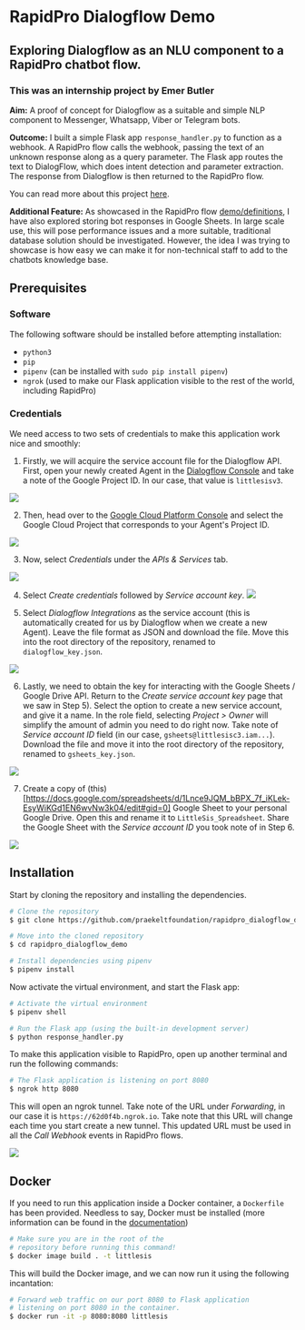 # RapidPro Dialogflow Demo
## Exploring Dialogflow as an NLU component to a RapidPro chatbot flow.

### This was an internship project by Emer Butler

**Aim:** A proof of concept for Dialogflow as a suitable and simple NLP component
to Messenger, Whatsapp, Viber or Telegram bots. 

**Outcome:** I built a simple Flask app `response_handler.py` to function as a webhook. A RapidPro flow calls the webhook, passing the text of an unknown response along as a query parameter. The Flask app routes the text to DialogFlow, which does intent detection and parameter extraction. The response from Dialogflow is then returned to the RapidPro flow.

You can read more about this project [here](https://paper.dropbox.com/doc/Glue-and-how-to-use-it--AHbMrNIpIxvq7TLF01UEgE2~AQ-5dlXKLzNJEpAVZjCDi6lT).

**Additional Feature:** As showcased in the RapidPro flow [demo/definitions](url_for_definition_flow_here), I have also explored storing bot responses in Google Sheets. In large scale use, this will pose performance issues and a more suitable, traditional database solution should be investigated. However, the idea I was trying to showcase is how easy we can make it for non-technical staff to add to the chatbots knowledge base.

## Prerequisites 
### Software
The following software should be installed before attempting installation:
* `python3`
* `pip`
* `pipenv` (can be installed with `sudo pip install pipenv`)
* `ngrok` (used to make our Flask application visible to the rest of the world, including RapidPro)

### Credentials
We need access to two sets of credentials to make this application work nice and smoothly:

1) Firstly, we will acquire the service account file for the Dialogflow API. First, open your newly created Agent in the [Dialogflow Console](https://console.dialogflow.com) and take a note of the Google Project ID. In our case, that value is `littlesisv3`.

![](https://i.imgur.com/KGfPUQy.png)

2) Then, head over to the [Google Cloud Platform Console](https://console.cloud.google.com/) and select the Google Cloud Project that corresponds to your Agent's Project ID.

![](https://i.imgur.com/Ha1TIMh.png)

3) Now, select _Credentials_ under the _APIs & Services_ tab.

![](https://i.imgur.com/K3dRHbh.png)

4) Select _Create credentials_ followed by _Service account key_.
![](https://i.imgur.com/diEJfib.png)

5) Select _Dialogflow Integrations_ as the service account (this is automatically created for us by Dialogflow when we create a new Agent). Leave the file format as JSON and download the file. Move this into the root directory of the repository, renamed to `dialogflow_key.json`.

![](https://i.imgur.com/GYtp0YE.png)

6) Lastly, we need to obtain the key for interacting with the Google Sheets / Google Drive API. Return to the _Create service account key_ page that we saw in Step 5). Select the option to create a new service account, and give it a name. In the role field, selecting _Project > Owner_ will simplify the amount of admin you need to do right now.
Take note of _Service account ID_ field (in our case, `gsheets@littlesisc3.iam...`). Download the file and move it into the root directory of the repository, renamed to `gsheets_key.json`.

![](https://i.imgur.com/U9FfKOR.png)

7) Create a copy of (this)[https://docs.google.com/spreadsheets/d/1Lnce9JQM_bBPX_7f_iKLek-EsyWiKGd1EN6wvNw3k04/edit#gid=0] Google Sheet to your personal Google Drive. Open this and rename it to `LittleSis_Spreadsheet`. Share the Google Sheet with the _Service account ID_ you took note of in Step 6.

![](https://i.imgur.com/10mn0Am.png)

## Installation
Start by cloning the repository and installing the dependencies.

```bash
# Clone the repository
$ git clone https://github.com/praekeltfoundation/rapidpro_dialogflow_demo.git

# Move into the cloned repository
$ cd rapidpro_dialogflow_demo

# Install dependencies using pipenv
$ pipenv install
```

Now activate the virtual environment, and start the Flask app:

```bash
# Activate the virtual environment
$ pipenv shell

# Run the Flask app (using the built-in development server)
$ python response_handler.py
```

To make this application visible to RapidPro, open up another terminal and run the following commands:

```bash
# The Flask application is listening on port 8080
$ ngrok http 8080 
```

This will open an ngrok tunnel. Take note of the URL under _Forwarding_, in our case it is `https://62d0f4b.ngrok.io`. Take note that this URL will change each time you start create a new tunnel. This updated URL must be used in all the _Call Webhook_ events in RapidPro flows.

![](https://i.imgur.com/HhX7Bd8.png)

## Docker 
If you need to run this application inside a Docker container, a `Dockerfile` has been provided. Needless to say, Docker must be installed (more information can be found in the [documentation](/link_to_docker_install_docs))

```bash
# Make sure you are in the root of the 
# repository before running this command!
$ docker image build . -t littlesis
```

This will build the Docker image, and we can now run it using the following incantation:

```bash
# Forward web traffic on our port 8080 to Flask application
# listening on port 8080 in the container.
$ docker run -it -p 8080:8080 littlesis
```

